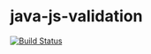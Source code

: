 java-js-validation
==================

[![Build Status](https://travis-ci.org/4data/java-js-validation.svg)](https://travis-ci.org/4data/java-js-validation)